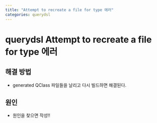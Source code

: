 ```yaml
---
title: "Attempt to recreate a file for type 에러"
categories: querydsl
---
```


# querydsl Attempt to recreate a file for type 에러

## 해결 방법
  - generated QClass 파일들을 날리고 다시 빌드하면 해결된다.
  
## 원인
  - 원인을 찾으면 작성!!
